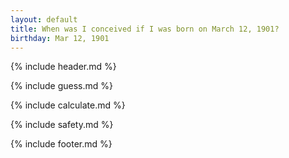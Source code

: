 ```yaml
---
layout: default
title: When was I conceived if I was born on March 12, 1901?
birthday: Mar 12, 1901
---
```


{% include header.md %}

{% include guess.md %}

{% include calculate.md %}

{% include safety.md %}

{% include footer.md %}



